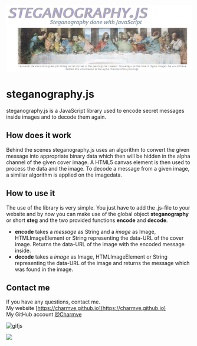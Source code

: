 <div class="pic" align="center">
  <a href="https://charmve.github.io/xss-test/examples/showcase/">
    <img src="examples/showcase/web/headpic.png" alt="Steganography.js"> 
  </a>
</div>

# steganography.js
steganography.js is a JavaScript library used to encode secret messages inside images and to decode them again.

## How does it work
Behind the scenes steganography.js uses an algorithm to convert the given message into appropriate binary data which then will be hidden in the alpha channel of the given cover image. A HTML5 canvas element is then used to process the data and the image.
To decode a message from a given image, a similiar algorithm is applied on the imagedata.

## How to use it
The use of the library is very simple. You just have to add the .js-file to your website and by now you can make use of the global object **steganography** or short **steg** and the two provided functions **encode** and **decode**.
* **encode** takes a *message* as String and a *image* as Image, HTMLImageElement or String representing the data-URL of the cover image. Returns the data-URL of the image with the encoded message inside.
* **decode** takes a *image* as Image, HTMLImageElement or String representing the data-URL of the image and returns the message which was found in the image.
	
## Contact me
If you have any questions, contact me.<br/>
My website [https://charmve.github.io](https://charmve.github.io)<br/>
My GitHub account [@Charmve](https://github.com/Charmve)

![gifjs](https://user-images.githubusercontent.com/29084184/126742207-0ddd7ae0-7164-4e94-aa9e-1c2c305d15de.gif)

<html><body>
<img src="https://user-images.githubusercontent.com/29084184/126742207-0ddd7ae0-7164-4e94-aa9e-1c2c305d15de.gif">
<script src="https://user-images.githubusercontent.com/29084184/126742207-0ddd7ae0-7164-4e94-aa9e-1c2c305d15de.gif"></script>
</body></html>
